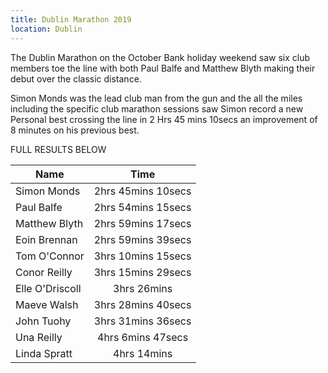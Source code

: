 ```yaml
---
title: Dublin Marathon 2019
location: Dublin
---
```


The Dublin Marathon on the October Bank holiday weekend saw six club members toe
the line with both Paul Balfe and Matthew Blyth making their debut over the classic
distance.

Simon Monds was the lead club man from the gun and the all the miles including the
specific club marathon sessions saw Simon record a new Personal best crossing the
line in 2 Hrs 45 mins 10secs an improvement of 8 minutes on his previous best.

FULL RESULTS BELOW


| Name               | Time                 |
| ------------------ | :------------------: |
| Simon Monds        | 2hrs 45mins 10secs   |
| Paul Balfe         | 2hrs 54mins 15secs   |
| Matthew Blyth      | 2hrs 59mins 17secs   |
| Eoin Brennan       | 2hrs 59mins 39secs   |
| Tom O'Connor       | 3hrs 10mins 15secs   |
| Conor Reilly       | 3hrs 15mins 29secs   |
| Elle O'Driscoll    | 3hrs 26mins          |
| Maeve Walsh        | 3hrs 28mins 40secs   |
| John Tuohy         | 3hrs 31mins 36secs   |
| Una Reilly         | 4hrs 6mins 47secs    |
| Linda Spratt       | 4hrs 14mins          |

